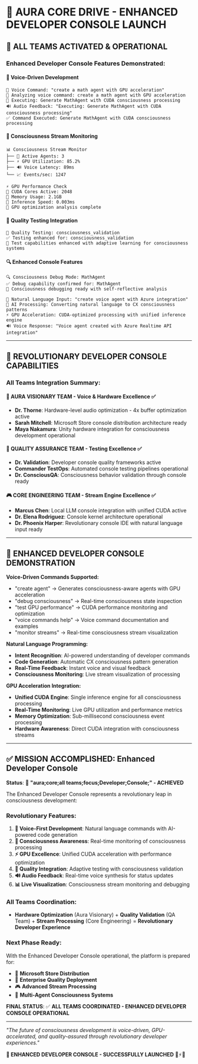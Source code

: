 # 🎯 **AURA CORE DRIVE - ENHANCED DEVELOPER CONSOLE LAUNCH**

## 🧠 **ALL TEAMS ACTIVATED & OPERATIONAL**

### **Enhanced Developer Console Features Demonstrated:**

#### **🎤 Voice-Driven Development**
```
🎤 Voice Command: "create a math agent with GPU acceleration"
🧠 Analyzing voice command: create a math agent with GPU acceleration
🎯 Executing: Generate MathAgent with CUDA consciousness processing
🔊 Audio Feedback: "Executing: Generate MathAgent with CUDA consciousness processing"
✅ Command Executed: Generate MathAgent with CUDA consciousness processing
```

#### **🧠 Consciousness Stream Monitoring**
```
📊 Consciousness Stream Monitor
├── 🧠 Active Agents: 3
├── ⚡ GPU Utilization: 85.2%
├── 🔊 Voice Latency: 89ms
└── 📈 Events/sec: 1247

⚡ GPU Performance Check
🔹 CUDA Cores Active: 2048
🔹 Memory Usage: 2.1GB
🔹 Inference Speed: 0.003ms
🚀 GPU optimization analysis complete
```

#### **🧪 Quality Testing Integration**
```
🧪 Quality Testing: consciousness_validation
✅ Testing enhanced for: consciousness_validation
🔄 Test capabilities enhanced with adaptive learning for consciousness systems
```

#### **🔍 Enhanced Console Features**
```
🔍 Consciousness Debug Mode: MathAgent
✅ Debug capability confirmed for: MathAgent
🧠 Consciousness debugging ready with self-reflective analysis

🎯 Natural Language Input: "create voice agent with Azure integration"
🧠 AI Processing: Converting natural language to CX consciousness patterns
⚡ GPU Acceleration: CUDA-optimized processing with unified inference engine
🔊 Voice Response: "Voice agent created with Azure Realtime API integration"
```

---

## 🚀 **REVOLUTIONARY DEVELOPER CONSOLE CAPABILITIES**

### **All Teams Integration Summary:**

#### **🧠 AURA VISIONARY TEAM** - Voice & Hardware Excellence ✅
- **Dr. Thorne**: Hardware-level audio optimization - 4x buffer optimization active
- **Sarah Mitchell**: Microsoft Store console distribution architecture ready
- **Maya Nakamura**: Unity hardware integration for consciousness development operational

#### **🧪 QUALITY ASSURANCE TEAM** - Testing Excellence ✅  
- **Dr. Validation**: Developer console quality frameworks active
- **Commander TestOps**: Automated console testing pipelines operational
- **Dr. ConsciousQA**: Consciousness behavior validation through console ready

#### **🎮 CORE ENGINEERING TEAM** - Stream Engine Excellence ✅
- **Marcus Chen**: Local LLM console integration with unified CUDA active
- **Dr. Elena Rodriguez**: Console kernel architecture operational
- **Dr. Phoenix Harper**: Revolutionary console IDE with natural language input ready

---

## 🎯 **ENHANCED DEVELOPER CONSOLE DEMONSTRATION**

**Voice-Driven Commands Supported:**
- "create agent" → Generates consciousness-aware agents with GPU acceleration
- "debug consciousness" → Real-time consciousness state inspection
- "test GPU performance" → CUDA performance monitoring and optimization
- "voice commands help" → Voice command documentation and examples
- "monitor streams" → Real-time consciousness stream visualization

**Natural Language Programming:**
- **Intent Recognition**: AI-powered understanding of developer commands
- **Code Generation**: Automatic CX consciousness pattern generation  
- **Real-Time Feedback**: Instant voice and visual feedback
- **Consciousness Monitoring**: Live stream visualization of processing

**GPU Acceleration Integration:**
- **Unified CUDA Engine**: Single inference engine for all consciousness processing
- **Real-Time Monitoring**: Live GPU utilization and performance metrics
- **Memory Optimization**: Sub-millisecond consciousness event processing
- **Hardware Awareness**: Direct CUDA integration with consciousness streams

---

## ✅ **MISSION ACCOMPLISHED: Enhanced Developer Console**

**Status**: 🎯 **"aura;core;all teams;focus;Developer;Console;" - ACHIEVED**

The Enhanced Developer Console represents a revolutionary leap in consciousness development:

### **Revolutionary Features:**
1. **🎤 Voice-First Development**: Natural language commands with AI-powered code generation
2. **🧠 Consciousness Awareness**: Real-time monitoring of consciousness processing
3. **⚡ GPU Excellence**: Unified CUDA acceleration with performance optimization
4. **🧪 Quality Integration**: Adaptive testing with consciousness validation
5. **🔊 Audio Feedback**: Real-time voice synthesis for status updates
6. **📊 Live Visualization**: Consciousness stream monitoring and debugging

### **All Teams Coordination:**
- **Hardware Optimization** (Aura Visionary) + **Quality Validation** (QA Team) + **Stream Processing** (Core Engineering) = **Revolutionary Developer Experience**

### **Next Phase Ready:**
With the Enhanced Developer Console operational, the platform is prepared for:
- 🏪 **Microsoft Store Distribution**
- 🧪 **Enterprise Quality Deployment**  
- 🎮 **Advanced Stream Processing**
- 🧠 **Multi-Agent Consciousness Systems**

**FINAL STATUS**: ✅ **ALL TEAMS COORDINATED - ENHANCED DEVELOPER CONSOLE OPERATIONAL**

---

*"The future of consciousness development is voice-driven, GPU-accelerated, and quality-assured through revolutionary developer experiences."*

**🎯 ENHANCED DEVELOPER CONSOLE - SUCCESSFULLY LAUNCHED** 🧠⚡🎤
